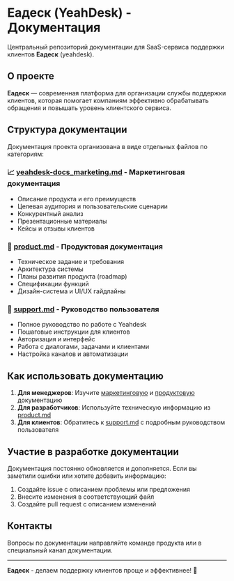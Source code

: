 # Еадеск (YeahDesk) - Документация

Центральный репозиторий документации для SaaS-сервиса поддержки клиентов **Еадеск** (yeahdesk).

## О проекте

**Еадеск** — современная платформа для организации службы поддержки клиентов, которая помогает компаниям эффективно обрабатывать обращения и повышать уровень клиентского сервиса.

## Структура документации

Документация проекта организована в виде отдельных файлов по категориям:

### 📈 [yeahdesk-docs_marketing.md](yeahdesk-docs_marketing.md) - Маркетинговая документация
- Описание продукта и его преимуществ
- Целевая аудитория и пользовательские сценарии
- Конкурентный анализ
- Презентационные материалы
- Кейсы и отзывы клиентов

### 🚀 [product.md](product.md) - Продуктовая документация
- Техническое задание и требования
- Архитектура системы
- Планы развития продукта (roadmap)
- Спецификации функций
- Дизайн-система и UI/UX гайдлайны

### 📖 [support.md](support.md) - Руководство пользователя
- Полное руководство по работе с Yeahdesk
- Пошаговые инструкции для клиентов
- Авторизация и интерфейс
- Работа с диалогами, задачами и клиентами
- Настройка каналов и автоматизации

## Как использовать документацию

1. **Для менеджеров**: Изучите [маркетинговую](yeahdesk-docs_marketing.md) и [продуктовую](product.md) документацию
2. **Для разработчиков**: Используйте техническую информацию из [product.md](product.md)
3. **Для клиентов**: Обратитесь к [support.md](support.md) с подробным руководством пользователя

## Участие в разработке документации

Документация постоянно обновляется и дополняется. Если вы заметили ошибки или хотите добавить информацию:

1. Создайте issue с описанием проблемы или предложения
2. Внесите изменения в соответствующий файл
3. Создайте pull request с описанием изменений

## Контакты

Вопросы по документации направляйте команде продукта или в специальный канал документации.

---

**Еадеск** - делаем поддержку клиентов проще и эффективнее! 🎯
